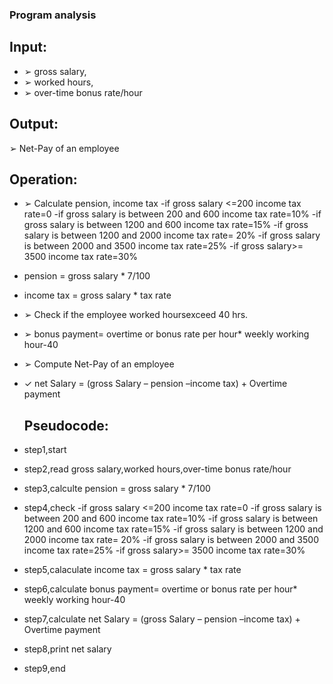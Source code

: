 ### Program analysis
## Input:
- ➢ gross salary,
- ➢ worked hours,
- ➢ over-time bonus rate/hour

## Output:
➢ Net-Pay of an employee

## Operation:
- ➢ Calculate pension, income tax
  -if gross salary <=200 income tax rate=0
  -if gross salary is between 200 and 600 income tax rate=10%
  -if gross salary is between 1200 and 600 income tax rate=15%
  -if gross salary is between 1200 and 2000 income tax rate= 20%
  -if gross salary is between 2000 and 3500 income tax rate=25%
  -if gross salary>= 3500 income tax rate=30%
- pension = gross salary * 7/100
- income tax = gross salary * tax rate
- ➢ Check if the employee worked hoursexceed 40 hrs.
- ➢ bonus payment= overtime or bonus rate per hour* weekly working hour-40
- ➢ Compute Net-Pay of an employee
- ✓ net Salary = (gross Salary – pension –income tax) + Overtime payment

   ## Pseudocode:
- step1,start
- step2,read gross salary,worked hours,over-time bonus rate/hour
- step3,calculte pension = gross salary * 7/100 
- step4,check
  -if gross salary <=200 income tax rate=0
  -if gross salary is between 200 and 600 income tax rate=10%
  -if gross salary is between 1200 and 600 income tax rate=15%
  -if gross salary is between 1200 and 2000 income tax rate= 20%
  -if gross salary is between 2000 and 3500 income tax rate=25%
  -if gross salary>= 3500 income tax rate=30%
- step5,calaculate income tax = gross salary * tax rate
- step6,calculate bonus payment= overtime or bonus rate per hour* weekly working hour-40
- step7,calculate net Salary = (gross Salary – pension –income tax) + Overtime payment
- step8,print net salary
- step9,end
